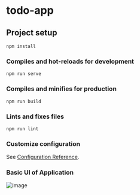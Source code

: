# todo-app

## Project setup
```
npm install
```

### Compiles and hot-reloads for development
```
npm run serve
```

### Compiles and minifies for production
```
npm run build
```

### Lints and fixes files
```
npm run lint
```

### Customize configuration
See [Configuration Reference](https://cli.vuejs.org/config/).


### Basic UI of Application
![image](https://user-images.githubusercontent.com/100702420/160802508-22e2eed5-fc93-4217-9287-0679c6fd3293.png)

